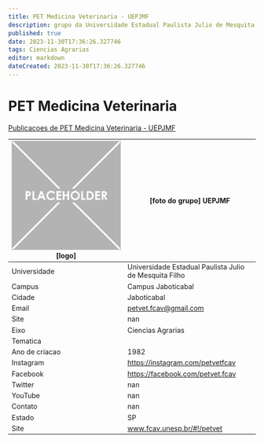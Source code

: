 ```yaml
---
title: PET Medicina Veterinaria - UEPJMF
description: grupo da Universidade Estadual Paulista Julio de Mesquita Filho
published: true
date: 2023-11-30T17:36:26.327746
tags: Ciencias Agrarias
editor: markdown
dateCreated: 2023-11-30T17:36:26.327746
---
```


# PET Medicina Veterinaria

[Publicacoes de PET Medicina Veterinaria - UEPJMF](/atividade/141PETMedicinaVeterinariaUEPJMF/feed.md)

| ![placeholder.png](/placeholder.png) [logo] | [foto do grupo] UEPJMF         |
| ------------------------------------------- | ------------------------------------------------- |
| Universidade                                | Universidade Estadual Paulista Julio de Mesquita Filho      |
| Campus                                      | Campus Jaboticabal            |
| Cidade                                      | Jaboticabal             |
| Email                                       | petvet.fcav@gmail.com             |
| Site                                        | nan              |
| Eixo                                        | Ciencias Agrarias              |
| Tematica                                    |           |
| Ano de criacao                              | 1982        |
| Instagram                                   | https://instagram.com/petvetfcav         |
| Facebook                                    | https://facebook.com/petvet.fcav          |
| Twitter                                     | nan           |
| YouTube                                     | nan           |
| Contato                                     | nan         |
| Estado                                      |  SP            |
| Site                                        | www.fcav.unesp.br/#!/petvet |
